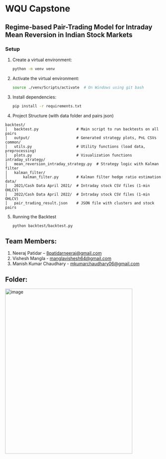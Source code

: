 # WQU Capstone

## Regime-based Pair-Trading Model for Intraday Mean Reversion in Indian Stock Markets

### Setup

1. Create a virtual environment:
    ```bash
    python -m venv venv
    ```

2. Activate the virtual environment:
    ```bash
    source ./venv/Scripts/activate  # On Windows using git bash
    ```

3. Install dependencies:
    ```bash
    pip install -r requirements.txt
    ```

4. Project Structure (with data folder and pairs json)

````
backtest/
│   backtest.py                 # Main script to run backtests on all pairs
│   output/                     # Generated strategy plots, PnL CSVs
common/
│   utils.py                    # Utility functions (load data, preprocessing)
│   plots.py                    # Visualization functions
intraday_strategy/
│   mean_reversion_intraday_strategy.py  # Strategy logic with Kalman filter
│   kalman_filter/
│       kalman_filter.py        # Kalman filter hedge ratio estimation
data/
│   2021/Cash Data April 2021/  # Intraday stock CSV files (1-min OHLCV)
│   2022/Cash Data April 2022/  # Intraday stock CSV files (1-min OHLCV)
│   pair_trading_result.json    # JSON file with clusters and stock pairs
````

5. Running the Backtest

   ````bash
   python backtest/backtest.py
   ````

Team Members:
---------------

1. Neeraj Patidar – 8patidarneeraj@gmail.com
2. Vishesh Mangla - manglavishesh64@gmail.com
3. Manish Kumar Chaudhary - mkumarchaudhary06@gmail.com

Folder:
---------------
<img width="409" height="531" alt="image" src="https://github.com/user-attachments/assets/ed795e98-d5f1-42f9-a1bc-37d32e52e54f" />
